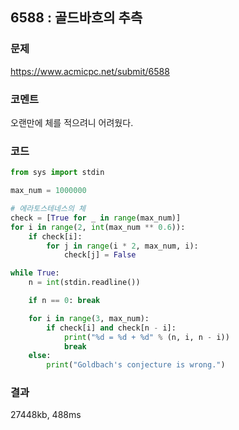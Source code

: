 ## 6588 : 골드바흐의 추측
### 문제
https://www.acmicpc.net/submit/6588
### 코멘트
오랜만에 체를 적으려니 어려웠다.

### 코드
```python
from sys import stdin

max_num = 1000000

# 에라토스테네스의 체
check = [True for _ in range(max_num)]
for i in range(2, int(max_num ** 0.6)):
    if check[i]:
        for j in range(i * 2, max_num, i):
            check[j] = False

while True: 
    n = int(stdin.readline())

    if n == 0: break

    for i in range(3, max_num):
        if check[i] and check[n - i]:
            print("%d = %d + %d" % (n, i, n - i))
            break
    else:
        print("Goldbach's conjecture is wrong.")
```
### 결과
27448kb, 488ms
